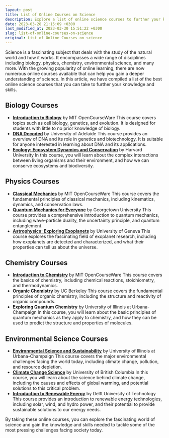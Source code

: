 ```yaml
---
layout: post
title: List of Online Courses on Science
description: Explore a list of online science courses to further your knowledge and skills.
date: 2023-03-28 21:15:09 +0300
last_modified_at: 2023-03-30 15:51:22 +0300
slug: list-of-online-courses-on-science
original: List of Online Courses on science
---
```

Science is a fascinating subject that deals with the study of the natural world and how it works. It encompasses a wide range of disciplines including biology, physics, chemistry, environmental science, and many more. With the growing popularity of online learning, there are now numerous online courses available that can help you gain a deeper understanding of science. In this article, we have compiled a list of the best online science courses that you can take to further your knowledge and skills.

## Biology Courses

* **[Introduction to Biology](/science-and-technology/introduction-to-biology-by-mit-opencourseware.html)** by MIT OpenCourseWare
    This course covers topics such as cell biology, genetics, and evolution. It is designed for students with little to no prior knowledge of biology.
* **[DNA Decoded](/science-and-technology/dna-decoded-course-by-university-of-adelaide.html)** by University of Adelaide
    This course provides an overview of DNA and its role in genetics and biotechnology. It is suitable for anyone interested in learning about DNA and its applications.
* **[Ecology: Ecosystem Dynamics and Conservation](/science-and-technology/ecology-ecosystem-dynamics-and-conservation-by-harvard-university.html)** by Harvard University
    In this course, you will learn about the complex interactions between living organisms and their environment, and how we can conserve ecosystems and biodiversity.

## Physics Courses

* **[Classical Mechanics](/science-and-technology/exploring-the-world-of-classical-mechanics-with-mit-opencourseware.html)** by MIT OpenCourseWare
    This course covers the fundamental principles of classical mechanics, including kinematics, dynamics, and conservation laws.
* **[Quantum Mechanics for Everyone](/science-and-technology/quantum-mechanics-for-everyone-by-georgetown-university.html)** by Georgetown University
    This course provides a comprehensive introduction to quantum mechanics, including wave-particle duality, the uncertainty principle, and quantum entanglement.
* **[Astrophysics: Exploring Exoplanets](/science-and-technology/astrophysics-exploring-exoplanets-by-university-of-geneva.html)** by University of Geneva
    This course explores the fascinating field of exoplanet research, including how exoplanets are detected and characterized, and what their properties can tell us about the universe.

## Chemistry Courses

* **[Introduction to Chemistry](/science-and-technology/introduction-to-chemistry-by-mit-opencourseware.html)** by MIT OpenCourseWare
    This course covers the basics of chemistry, including chemical reactions, stoichiometry, and thermodynamics.
* **[Organic Chemistry](/science-and-technology/organic-chemistry-course-by-uc-berkeley.html)** by UC Berkeley
    This course covers the fundamental principles of organic chemistry, including the structure and reactivity of organic compounds.
* **[Exploring Quantum Chemistry](/science-and-technology/exploring-quantum-chemistry-by-university-of-illinois.html)** by University of Illinois at Urbana-Champaign
    In this course, you will learn about the basic principles of quantum mechanics as they apply to chemistry, and how they can be used to predict the structure and properties of molecules.

## Environmental Science Courses

* **[Environmental Science and Sustainability](/science-and-technology/environmental-science-and-sustainability-by-university-of-illinois.html)** by University of Illinois at Urbana-Champaign
    This course covers the major environmental challenges facing the world today, including climate change, pollution, and resource depletion.
* **[Climate Change Science](/science-and-technology/climate-change-science-by-university-of-british-columbia.html)** by University of British Columbia
    In this course, you will learn about the science behind climate change, including the causes and effects of global warming, and potential solutions to this critical problem.
* **[Introduction to Renewable Energy](/science-and-technology/introduction-to-renewable-energy-by-delft-university-of-technology.html)** by Delft University of Technology
    This course provides an introduction to renewable energy technologies, including solar, wind, and hydro power, and their potential to provide sustainable solutions to our energy needs.

By taking these online courses, you can explore the fascinating world of science and gain the knowledge and skills needed to tackle some of the most pressing challenges facing society today.